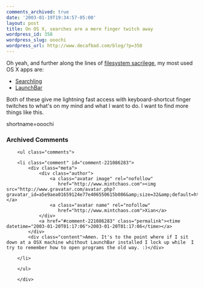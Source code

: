```yaml
---
comments_archived: true
date: '2003-01-19T19:34:57-05:00'
layout: post
title: On OS X, searches are a mere finger twitch away
wordpress_id: 358
wordpress_slug: ooochi
wordpress_url: http://www.decafbad.com/blog/?p=358
---
```

<p>Oh yeah, and further along the lines of <a href="http://www.decafbad.com/news_archives/000387.phtml" target="_top">filesystem sacrilege</a>, my most used OS X apps are:<br />
<ul>
<li> <a href="http://web.ics.purdue.edu/~mthole/searchling/" target="_top">Searchling</a><br />
</li>
<li> <a href="http://www.obdev.at/products/launchbar/" target="_top">LaunchBar</a><br />
</li>
</ul>
Both of these give me lightning fast access with keyboard-shortcut finger twitches to what's on my mind and what I want to do.  I want to find more things like this.</p>
<!--more-->
shortname=ooochi

<div id="comments" class="comments archived-comments">
            <h3>Archived Comments</h3>
            
        <ul class="comments">
            
        <li class="comment" id="comment-221086283">
            <div class="meta">
                <div class="author">
                    <a class="avatar image" rel="nofollow" 
                       href="http://www.mintchaos.com"><img src="http://www.gravatar.com/avatar.php?gravatar_id=a5e9aea01659124e77e406550615b086&amp;size=32&amp;default=http://mediacdn.disqus.com/1320279820/images/noavatar32.png"/></a>
                    <a class="avatar name" rel="nofollow" 
                       href="http://www.mintchaos.com">Xian</a>
                </div>
                <a href="#comment-221086283" class="permalink"><time datetime="2003-01-20T01:17:06">2003-01-20T01:17:06</time></a>
            </div>
            <div class="content">Amen. It's to the point where if I sit down at a OSX machine whithout LaunchBar installed I lock up while  I try to remember how to open programs the old way. :)</div>
            
        </li>
    
        </ul>
    
        </div>
    